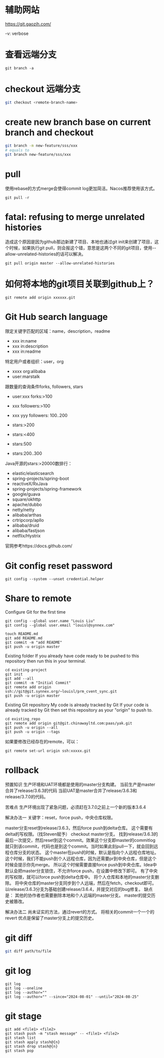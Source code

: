 
# 辅助网站
https://git.gaozih.com/

-v: verbose

# 查看远端分支
```
git branch -a
```

# checkout 远端分支
```bash
git checkout <remote-branch-name>
```

# create new branch base on current branch and checkout
```bash
git branch -m new-feature/sss/xxx 
# equals to 
git branch new-feature/sss/xxx
```

# pull
使用rebase的方式merge会使得commit log更加简洁。Nacos推荐使用该方式。
```
git pull -r
```

# fatal: refusing to merge unrelated histories
造成这个原因是因为github那边新建了项目、本地也通过git init来创建了项目，这个时候，如果执行git pull，则会报这个错，意思是这两个不同的git项目，使用--allow-unrelated-histories的话可以解决。
```
git pull origin master --allow-unrelated-histories
```

# 如何将本地的git项目关联到github上？
```
git remote add origin xxxxxx.git
```

# Git Hub search language

限定关键字匹配的区域：name，description，readme
- xxx in:name
- xxx in:description
- xxx in:readme

特定用户或者组织：user，org
- xxxx org:alibaba
- user:marstalk

跟数量的查询条件forks, followers, stars
- user:xxx forks:>100

- xxx followers:>100
- xxx yyy followers: 100..200 

- stars:>200
- stars:<400
- stars:500
- stars:200..300

Java开源的stars:>20000数排行：
- elastic/elasticsearch
- spring-projects/spring-boot
- reactiveX/RxJava
- spring-projects/spring-framework
- google/guava
- square/okhttp
- apache/dubbo
- netty/netty
- alibaba/arthas
- crtripcorp/apllo
- alibaba/druid
- alibaba/fastjson
- netflix/Hystrix

官网参考https://docs.github.com/

# Git config reset password
```
git config --system --unset credential.helper
```

# Share to remote

Configure Git for the first time
```shell
git config --global user.name "Louis Liu"
git config --global user.email "louisl@synnex.com"
```

```shell
touch README.md
git add README.md
git commit -m "add README"
git push -u origin master
```

Existing folder
If you already have code ready to be pushed to this repository then run this in your terminal.
```shell
cd existing-project
git init
git add --all
git commit -m "Initial Commit"
git remote add origin ssh://git@git.synnex.org/~louisl/prm_cvent_sync.git
git push -u origin master
```

Existing Git repository
My code is already tracked by Git
If your code is already tracked by Git then set this repository as your "origin" to push to.
```shell
cd existing_repo
git remote add origin git@git.chinawayltd.com:paas/yak.git
git push -u origin --all
git push -u origin --tags
```

如果要修改已经存在的remote，可以：
```shell
git remote set-url origin ssh:xxxxx.git
```

# rollback
预置知识
生产环境和UAT环境都是使用的master分支构建。
当前生产是master合并了release/3.6.3的代码
当前UAT是master合并了release/3.6.3和release/3.7.0的代码。

苦难点
生产环境出现了紧急问题，必须赶在3.7.0之前上一个新的版本3.6.4

解决办法一
关键字：reset，force push，中央仓库权限。

master分支reset到release/3.6.3，然后force push到delta仓库。
这个需要有delta的写权限。（找Steven赋予）
checkout master分支。
找到release/3.6.3的最后一次提交，然后reset到这个commit。效果这个分支即master的commitlog就只到该commit，代码也是到这个commit。当时如果此刻pull一下，就会回到远程仓库分支的状态。
这个master在push的时候，默认是指向个人远程仓库地址。这个时候，我们不能push到个人远程仓库，因为还需要pr到中央仓库，但是这个时候会提示你先merge。
所以这个时候需要直接force push到中央仓库。Idea中默认会把master分支锁住，不允许force push，在设置中修改下即可。
有了中央的写权限，就可以force push到delta仓库中。
将个人仓库和本地的master分支删除。
将中央仓库的master分支同步到个人远端，然后在fetch，checkout即可。
以release/3.6.3分支为基础创建release/3.6.4，并提交对应的bug修复。
缺点是：
其他的协作者也需要删除本地和个人远端的master分支。
master的提交历史被篡改。

解决办法二
尚未证实的方法，通过revert的方式。
将相关的commit一个一个的revert
优点是保留了master分支上的提交历史。


# git diff
```bash
git diff path/to/file
```

# git log
```shell
git log
git log --oneline
git log --author=""
git log --author="" --since="2024-08-01" --until="2024-08-25"
```

# git stage
```shell
git add <file1> <file2>
git stash push -m "stash message" -- <file1> <file2>
git stash list
git stash apply stash@{n}
git stash drop stash@{n}
git stash pop
```